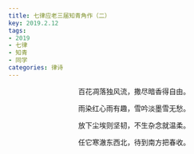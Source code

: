 ```yaml
---
title: 七律应老三届知青角作（二）
key: 2019.2.12
tags: 
- 2019
- 七律
- 知青
- 同学
categories: 律诗
---
```


<p align="center">百花凋落独风流，撒尽暗香得自由。
</p>
<p align="center">雨染红心雨有趣，雪吟淡墨雪无愁。
</p>
<p align="center">放下尘埃则坚韧，不生杂念就温柔。
</p>
<p align="center">任它寒澈东西北，待到南方把春收。
</p>
